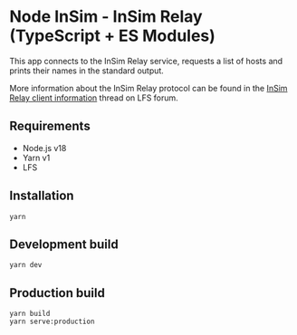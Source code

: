 # Node InSim - InSim Relay (TypeScript + ES Modules)

This app connects to the InSim Relay service, requests a list of hosts and prints
their names in the standard output.

More information about the InSim Relay protocol can be found in the [InSim Relay client
information](https://www.lfs.net/forum/thread/30740) thread on LFS forum.

## Requirements

- Node.js v18
- Yarn v1
- LFS

## Installation

```shell
yarn
```

## Development build

```shell
yarn dev
```

## Production build

```shell
yarn build
yarn serve:production
```
